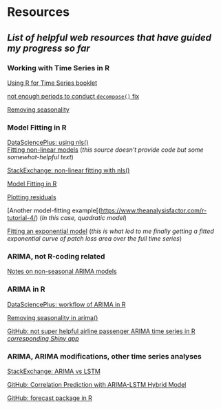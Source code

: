 # Resources

## _List of helpful web resources that have guided my progress so far_


### Working with Time Series in R
[Using R for Time Series booklet](https://a-little-book-of-r-for-time-series.readthedocs.io/en/latest/src/timeseries.html)

[not enough periods to conduct `decompose()` fix](https://arulvelkumar.wordpress.com/2017/07/21/decompose-function-in-r-time-series-has-no-or-less-than-2-periods/)

[Removing seasonality](https://stats.stackexchange.com/questions/105273/removing-seasonality-from-data)

### Model Fitting in R

[DataSciencePlus: using nls()](https://datascienceplus.com/first-steps-with-non-linear-regression-in-r/)  
[Fitting non-linear models](https://tonyladson.wordpress.com/2016/06/20/fitting-non-linear-models/) (_this source doesn’t provide code but some somewhat-helpful text_)

[StackExchange: non-linear fitting with nls()](https://stats.stackexchange.com/questions/30975/how-to-add-non-linear-trend-line-to-a-scatter-plot-in-r)

[Model Fitting in R](http://garrettgman.github.io/model-fitting/)  

[Plotting residuals](https://rdrr.io/cran/FSA/man/residPlot.html)

[Another model-fitting example[(https://www.theanalysisfactor.com/r-tutorial-4/) (_In this case, quadratic model_)

[Fitting an exponential model](https://stats.stackexchange.com/questions/11947/fitting-an-exponential-model-to-data)
(_this is what led to me finally getting a fitted exponential curve of patch loss area over the full time series_)

### ARIMA, not R-coding related
[Notes on non-seasonal ARIMA models](http://people.duke.edu/~rnau/Notes_on_nonseasonal_ARIMA_models--Robert_Nau.pdf)

### ARIMA in R
[DataSciencePlus: workflow of ARIMA in R](https://datascienceplus.com/time-series-analysis-using-arima-model-in-r/)

[Removing seasonality in arima()](https://stackoverflow.com/questions/7233288/non-stationary-seasonal-ar-part-from-css-error-in-r)

[GitHub: not super helpful airline passenger ARIMA time series in R](https://github.com/risingsudhir/TimeSeries-R-ARIMA)
[_corresponding Shiny app_](https://sudhir.shinyapps.io/slidyairline/)

### ARIMA, ARIMA modifications, other time series analyses

[StackExchange: ARIMA vs LSTM](https://datascience.stackexchange.com/questions/12721/time-series-prediction-using-arima-vs-lstm)

[GitHub: Correlation Prediction with ARIMA-LSTM Hybrid Model](https://github.com/imhgchoi/Corr_Prediction_ARIMA_LSTM_Hybrid)

[GitHub: forecast package in R](https://github.com/robjhyndman/forecast)
